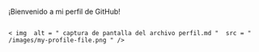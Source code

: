 ¡Bienvenido a mi perfil de GitHub!
   ```

   < img  alt = " captura de pantalla del archivo perfil.md "  src = " /images/my-profile-file.png " />
